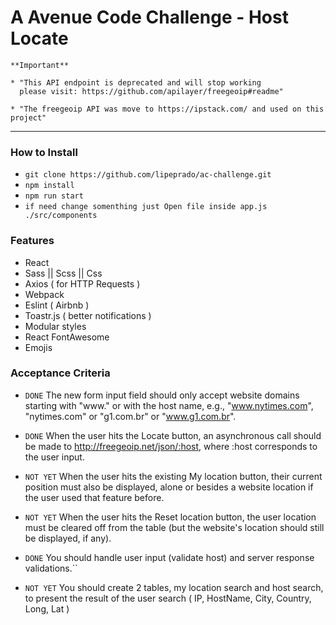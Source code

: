 # A Avenue Code Challenge - Host Locate

```
**Important**

* "This API endpoint is deprecated and will stop working
  please visit: https://github.com/apilayer/freegeoip#readme"

* "The freegeoip API was move to https://ipstack.com/ and used on this project"
```

---

### How to Install

* `git clone https://github.com/lipeprado/ac-challenge.git`
* `npm install`
* `npm run start`
* `if need change somenthing just Open file inside app.js ./src/components`

### Features

* React
* Sass || Scss || Css
* Axios ( for HTTP Requests )
* Webpack
* Eslint ( Airbnb )
* Toastr.js ( better notifications )
* Modular styles
* React FontAwesome
* Emojis

### Acceptance Criteria

* `DONE` The new form input field should only accept website domains starting with "www." or with the host name, e.g., "www.nytimes.com", "nytimes.com" or "g1.com.br" or "www.g1.com.br".

* `DONE` When the user hits the Locate button, an asynchronous call should be made to http://freegeoip.net/json/:host, where :host corresponds to the user input.

* `NOT YET` When the user hits the existing My location button, their current position must also be displayed, alone or besides a website location if the user used that feature before.

* `NOT YET` When the user hits the Reset location button, the user location must be cleared off from the table (but the website's location should still be displayed, if any).

* `DONE` You should handle user input (validate host) and server response validations.``

* `NOT YET` You should create 2 tables, my location search and host search, to present the result of the user search ( IP, HostName, City, Country, Long, Lat )

